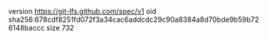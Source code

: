 version https://git-lfs.github.com/spec/v1
oid sha256:678cdf8251fd072f3a34cac6addcdc29c90a8384a8d70bde9b59b726148baccc
size 732
